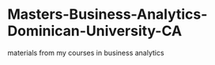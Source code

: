 # Masters-Business-Analytics-Dominican-University-CA
materials from my courses in business analytics
